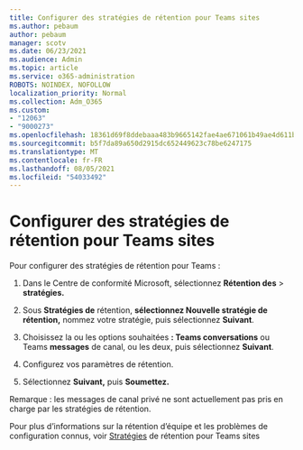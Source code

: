```yaml
---
title: Configurer des stratégies de rétention pour Teams sites
ms.author: pebaum
author: pebaum
manager: scotv
ms.date: 06/23/2021
ms.audience: Admin
ms.topic: article
ms.service: o365-administration
ROBOTS: NOINDEX, NOFOLLOW
localization_priority: Normal
ms.collection: Adm_O365
ms.custom:
- "12063"
- "9000273"
ms.openlocfilehash: 18361d69f8ddebaaa483b9665142fae4ae671061b49ae4d611bb5e85c7cb2d82
ms.sourcegitcommit: b5f7da89a650d2915dc652449623c78be6247175
ms.translationtype: MT
ms.contentlocale: fr-FR
ms.lasthandoff: 08/05/2021
ms.locfileid: "54033492"
---
```

# <a name="configure-retention-policies-for-teams-locations"></a>Configurer des stratégies de rétention pour Teams sites

Pour configurer des stratégies de rétention pour Teams :

1. Dans le Centre de conformité Microsoft, sélectionnez **Rétention des**  >  **stratégies.**

1. Sous **Stratégies de** rétention, **sélectionnez Nouvelle stratégie de rétention,** nommez votre stratégie, puis sélectionnez **Suivant**.

1. Choisissez la ou les options souhaitées **: Teams conversations** ou Teams **messages** de canal, ou les deux, puis sélectionnez **Suivant**.

1. Configurez vos paramètres de rétention. 

1. Sélectionnez **Suivant,** puis **Soumettez.**

Remarque : les messages de canal privé ne sont actuellement pas pris en charge par les stratégies de rétention.

Pour plus d’informations sur la rétention d’équipe et les problèmes de configuration connus, voir [Stratégies](/microsoft-365/compliance/create-retention-policies#retention-policy-for-teams-locations) de rétention pour Teams sites

